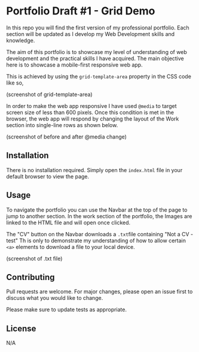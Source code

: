 # Portfolio Draft #1 - Grid Demo
In this repo you will find the first version of my professional portfolio. Each section will be updated as I develop my Web Development skills and knowledge. 

The aim of this portfolio is to showcase my level of understanding of web development and the practical skills I have acquired. The main objective here is to showcase a mobile-first responsive web app. 

This is achieved by using the ```grid-template-area``` property in the CSS code like so, 

(screenshot of grid-template-area) 

In order to make the web app responsive I have used ```@media``` to target screen size of less than 600 pixels. Once this condition is met in the browser, the web app will respond by changing the layout of the Work section into single-line rows as shown below.

(screenshot of before and after @media change)


## Installation

There is no installation required. Simply open the ```index.html``` file in your default browser to view the page. 

## Usage

To navigate the portfolio you can use the Navbar at the top of the page to jump to another section. In the work section of the portfolio, the Images are linked to the HTML file and will open once clicked. 

The "CV" button on the Navbar downloads a ```.txt```file containing "Not a CV - test" Th is only to demonstrate my understanding of how to allow certain ```<a>``` elements to download a file to your local device. 

(screenshot of .txt file)

## Contributing

Pull requests are welcome. For major changes, please open an issue first
to discuss what you would like to change.

Please make sure to update tests as appropriate.

## License

N/A